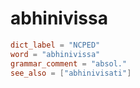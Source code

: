 # abhinivissa

``` toml
dict_label = "NCPED"
word = "abhinivissa"
grammar_comment = "absol."
see_also = ["abhinivisati"]
```

